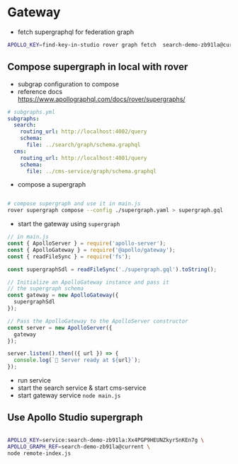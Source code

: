 

# Gateway

- fetch supergraphql for federation graph


```sh 
APOLLO_KEY=find-key-in-studio rover graph fetch  search-demo-zb91la@current > supergraph.graphql

```



## Compose supergraph in local with rover

- subgrap configuration to compose
- reference docs https://www.apollographql.com/docs/rover/supergraphs/

```yml
# subgraphs.yml
subgraphs:
  search:
    routing_url: http://localhost:4002/query
    schema:
      file: ../search/graph/schema.graphql
  cms:
    routing_url: http://localhost:4001/query
    schema:
      file: ../cms-service/graph/schema.graphql

```

- compose a supergraph

```sh

# compose supergraph and use it in main.js
rover supergraph compose --config ./supergraph.yaml > supergraph.gql

```

- start the gateway using `supergraph`

```js
// in main.js
const { ApolloServer } = require('apollo-server');
const { ApolloGateway } = require('@apollo/gateway');
const { readFileSync } = require('fs');

const supergraphSdl = readFileSync('./supergraph.gql').toString();

// Initialize an ApolloGateway instance and pass it
// the supergraph schema
const gateway = new ApolloGateway({
  supergraphSdl
});

// Pass the ApolloGateway to the ApolloServer constructor
const server = new ApolloServer({
  gateway
});

server.listen().then(({ url }) => {
  console.log(`🚀 Server ready at ${url}`);
});


```

- run service
- start the search service & start cms-service
- start gateway service `node main.js`

## Use Apollo Studio supergraph

```sh

APOLLO_KEY=service:search-demo-zb91la:Xx4PGP9HEUNZkyrSnKEn7g \
APOLLO_GRAPH_REF=search-demo-zb91la@current \
node remote-index.js

```
